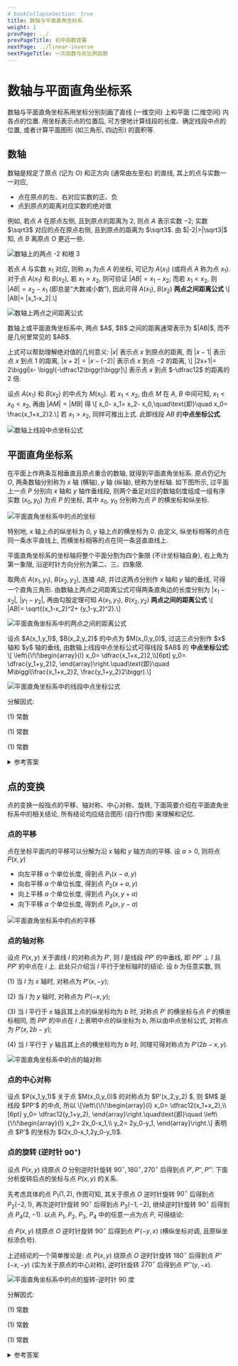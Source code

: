 ```yaml
---
# bookCollapseSection: true
title: 数轴与平面直角坐标系
weight: 1
prevPage: ../
prevPageTitle: 初中函数提要
nextPage: ../linear-inverse
nextPageTitle: 一次函数与反比例函数
---
```


# 数轴与平面直角坐标系

数轴与平面直角坐标系用坐标分别刻画了直线 (一维空间) 上和平面 (二维空间) 内各点的位置. 用坐标表示点的位置后, 可方便地计算线段的长度、确定线段中点的位置, 或者计算平面图形 (如三角形, 四边形) 的面积等.

## 数轴

数轴是规定了原点 (记为 $O$) 和正方向 (通常由左至右) 的直线, 其上的点与实数一一对应,

- 点在原点的左、右对应实数的正、负
- 点到原点的距离对应实数的绝对值

例如, 若点 $A$ 在原点左侧, 且到原点的距离为 $2$, 则点 $A$ 表示实数 $-2$; 实数 $\sqrt3$ 对应的点在原点右侧, 且到原点的距离为 $\sqrt3$. 由 $|-2|>|\sqrt3|$ 知, 点 $B$ 离原点 $O$ 更近一些.

![数轴上的两点 -2 和根 3](/figs/2022/2022-08/2022-0813-1840.svg)

若点 $A$ 与实数 $x_1$ 对应, 则称 $x_1$ 为点 $A$ 的坐标, 可记为 $A(x_1)$ (或将点 $A$ 称为点 $x_1$). 对于点 $A(x_1)$ 和 $B(x_2)$, 若 $x_1> x_2$, 则可验证 $|AB|= x_1-x_2$; 而若 $x_1< x_2$, 则 $|AB|= x_2-x_1$ (即总是“大数减小数”), 因此可得 $A(x_1)$, $B(x_2)$ **两点之间距离公式** \\[
    |AB|= |x_1-x_2|.\\]

![数轴上两点之间距离公式](/figs/2022/2022-08/2022-0813-1850.svg)

<myremark>
    <p>数轴上或平面直角坐标系中, 两点 $A$, $B$ 之间的距离通常表示为 $|AB|$, 而不是几何里常见的 $AB$.</p>
</myremark>

上式可以帮助理解绝对值的几何意义: $|x|$ 表示点 $x$ 到原点的距离, 而 $|x-1|$ 表示点 $x$ 到点 $1$ 的距离, $|x+2|= |x-(-2)|$ 表示点 $x$ 到点 $-2$ 的距离, \\[
    |2x+1|= 2\biggl|x- \biggl(-\dfrac12\biggr)\biggr|\\]
表示点 $x$ 到点 $-\dfrac12$ 的距离的 $2$ 倍.

设点 $A(x_1)$ 和 $B(x_2)$ 的中点为 $M(x_0)$. 若 $x_1< x_2$, 由点 $M$ 在 $A$, $B$ 中间可知, $x_1< x_0< x_2$, 再由 $|AM|= |MB|$ 得 \\[
    x_0- x_1= x_2- x_0,\quad\text{即}\quad
    x_0= \frac{x_1+x_2}2.\\]
若 $x_1> x_2$, 同样可推出上式. 此即线段 $AB$ 的**中点坐标公式**.

![数轴上线段中点坐标公式](/figs/2022/2022-08/2022-0813-1900.svg)

## 平面直角坐标系

在平面上作两条互相垂直且原点重合的数轴, 就得到平面直角坐标系. 原点仍记为 $O$, 两条数轴分别称为 $x$ 轴 (横轴), $y$ 轴 (纵轴), 统称为坐标轴. 如下图所示, 过平面上一点 $P$ 分别向 $x$ 轴和 $y$ 轴作垂线段, 则两个垂足对应的数轴刻度组成一组有序实数 $(x_0, y_0)$ 为点 $P$ 的坐标, 其中 $x_0$, $y_0$ 分别称为点 $P$ 的横坐标和纵坐标.

![平面直角坐标系中的点的坐标](/figs/2022/2022-08/2022-0813-1940.svg)

特别地, $x$ 轴上点的纵坐标为 $0$, $y$ 轴上点的横坐标为 $0$. 由定义, 纵坐标相等的点在同一条水平直线上, 而横坐标相等的点在同一条竖直直线上.

平面直角坐标系的坐标轴将整个平面分割为四个象限 (不计坐标轴自身), 右上角为第一象限, 沿逆时针方向分别为第二、三、四象限.

取两点 $A(x_1,y_1)$, $B(x_2,y_2)$, 连接 $AB$, 并过这两点分别作 $x$ 轴和 $y$ 轴的垂线, 可得一个直角三角形. 由数轴上两点之间距离公式可得两条直角边的长度分别为 $|x_1-x_2|$, $|y_1-y_2|$, 再由勾股定理可知 $A(x_1,y_1)$, $B(x_2,y_2)$ **两点之间的距离公式** \\[
    |AB|= \sqrt{(x_1-x_2)^2+ (y_1-y_2)^2}.\\]

![平面直角坐标系中的两点之间的距离公式](/figs/2022/2022-08/2022-0813-1950.svg)

<p>设点 $A(x_1,y_1)$, $B(x_2,y_2)$ 的中点为 $M(x_0,y_0)$, 过这三点分别作 $x$ 轴和 $y$ 轴的垂线, 由数轴上线段中点坐标公式可得线段 $AB$ 的 <strong>中点坐标公式</strong>: \[
    \left\{\!\!\begin{array}{l}
        x_0= \dfrac{x_1+x_2}2,\\[6pt]
        y_0= \dfrac{y_1+y_2}2,
    \end{array}\right.\quad\text{即}\quad
    M\biggl(\frac{x_1+x_2}2, \frac{y_1+y_2}2\biggr).\]</p>

![平面直角坐标系中的线段中点坐标公式](/figs/2022/2022-08/2022-0813-2000.svg)


<myexample>
    <p>分解因式:</p>
</myexample>

<mysolution>
    <p>(1) 常数</p>
</mysolution>

<myproof>
    <p>(1) 常数</p>
</myproof>

<myremark>
    <p>(1) 常数</p>
</myremark>

<myexercise>
    <p></p>
</myexercise>

<details><summary>参考答案</summary>
    <p>.</p>
</details>

## 点的变换

点的变换一般指点的平移、轴对称、中心对称、旋转, 下面简要介绍在平面直角坐标系中的相关结论, 所有结论均应结合图形 (自行作图) 来理解和记忆.

### 点的平移

点在坐标平面内的平移可以分解为沿 $x$ 轴和 $y$ 轴方向的平移. 设 $a>0$, 则将点 $P(x,y)$

- 向左平移 $a$ 个单位长度, 得到点 $P_1(x-a,y)$
- 向右平移 $a$ 个单位长度, 得到点 $P_2(x+a,y)$
- 向上平移 $a$ 个单位长度, 得到点 $P_3(x,y+a)$
- 向下平移 $a$ 个单位长度, 得到点 $P_4(x,y-a)$

![平面直角坐标系中的点的平移](/figs/2022/2022-08/2022-0813-2010.svg)

### 点的轴对称

设点 $P(x,y)$ 关于直线 $l$ 的对称点为 $P'$, 则 $l$ 是线段 $PP'$ 的中垂线, 即 $PP'\perp l$ 且 $PP'$ 的中点在 $l$ 上. 此处只介绍当 $l$ 平行于坐标轴时的结论. 设 $b$ 为任意实数, 则

(1) 当 $l$ 为 $x$ 轴时, 对称点为 $P'(x,-y)$;

(2) 当 $l$ 为 $y$ 轴时, 对称点为 $P'(-x,y)$;

(3) 当 $l$ 平行于 $x$ 轴且其上点的纵坐标均为 $b$ 时, 对称点 $P'$ 的横坐标与点 $P$ 的横坐标相同, 而 $PP'$ 的中点在 $l$ 上表明中点的纵坐标为 $b$, 所以由中点坐标公式, 对称点为 $P'(x,2b-y)$;

(4) 当 $l$ 平行于 $y$ 轴且其上点的横坐标均为 $b$ 时, 同理可得对称点为 $P'(2b-x,y)$.

![平面直角坐标系中的点的轴对称](/figs/2022/2022-08/2022-0813-2030.svg)

### 点的中心对称

<p>设点 $P(x_1,y_1)$ 关于点 $M(x_0,y_0)$ 的对称点为 $P'(x_2,y_2) $, 则 $M$ 是线段 $PP'$ 的中点, 所以 \[\left\{\!\!\begin{array}{l}
    x_0= \dfrac12(x_1+x_2),\\[6pt]
    y_0= \dfrac12(y_1+y_2),
    \end{array}\right.\quad\text{即}\quad
    \left\{\!\!\begin{array}{l}
    x_2= 2x_0-x_1,\\
    y_2= 2y_0-y_1,
    \end{array}\right.\] 表明点 $P'$ 的坐标为 $(2x_0-x_1,2y_0-y_1)$.</p>

### 点的旋转 (逆时针 $90^\circ$)

设点 $P(x,y)$ 绕原点 $O$ 分别逆时针旋转 $90^\circ,180^\circ,270^\circ$ 后得到点 $P',P'',P'''$. 下面分析旋转后点的坐标与点 $P(x,y)$ 的关系.

先考虑具体的点 $P_1(1,2)$, 作图可知, 其关于原点 $O$ 逆时针旋转 $90^\circ$ 后得到点 $P_2(-2,1)$, 再次逆时针旋转 $90^\circ$ 后得到点 $P_3(-1,-2)$, 继续逆时针旋转 $90^\circ$ 后得到点 $P_4(2,-1)$. 以点 $P_1$, $P_2$, $P_3$, $P_4$ 中的任意一点为点 $P$, 可得结论: 

点 $P(x,y)$ 绕原点 $O$ 逆时针旋转 $90^\circ$ 后得到点 $P'(-y,x)$ (横纵坐标对调, 且原纵坐标添负号).

上述结论的一个简单推论是: 点 $P(x,y)$ 绕原点 $O$ 逆时针旋转 $180^\circ$ 后得到点 $P''(-x,-y)$ (实为关于原点的中心对称), 逆时针旋转 $270^\circ$ 后得到点 $P'''(y,-x)$.

![平面直角坐标系中的点的旋转-逆时针 90 度](/figs/2022/2022-08/2022-0813-2040.svg)

<!-- ### 点的缩放

点 $P$ 关于点 $M$ 缩放后得到点 $P'$ 是指, $P$ 和 $P'$ 均在射线 $MP$ 上, 并用 $\dfrac{MP'}{MP}$ 的值 (设为 $k$) 表示“缩”(对应 $0<k<1$), “放”(对应 $k>1$). 此处 -->


<myexample>
    <p>分解因式:</p>
</myexample>

<mysolution>
    <p>(1) 常数</p>
</mysolution>

<myproof>
    <p>(1) 常数</p>
</myproof>

<myremark>
    <p>(1) 常数</p>
</myremark>

<myexercise>
    <p></p>
</myexercise>

<details><summary>参考答案</summary>
    <p>.</p>
</details>
